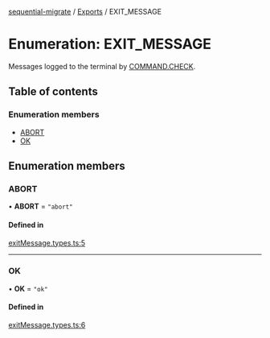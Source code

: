 [sequential-migrate](../README.md) / [Exports](../modules.md) / EXIT\_MESSAGE

# Enumeration: EXIT\_MESSAGE

Messages logged to the terminal by [COMMAND.CHECK](COMMAND.md#check).

## Table of contents

### Enumeration members

- [ABORT](EXIT_MESSAGE.md#abort)
- [OK](EXIT_MESSAGE.md#ok)

## Enumeration members

### ABORT

• **ABORT** = `"abort"`

#### Defined in

[exitMessage.types.ts:5](https://github.com/Ivo-Evans/sequential-migrate/blob/86b7678/src/types/exitMessage.types.ts#L5)

___

### OK

• **OK** = `"ok"`

#### Defined in

[exitMessage.types.ts:6](https://github.com/Ivo-Evans/sequential-migrate/blob/86b7678/src/types/exitMessage.types.ts#L6)
